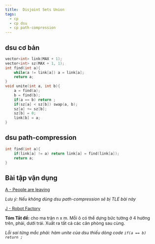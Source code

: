 ```yaml
---
title:  Disjoint Sets Union
tags:
  - cp
  - cp dsu
  - cp path-compression
---
```


<!--more-->

## dsu cơ bản

```cpp
vector<int> link(MAX + 1);
vector<int> sz(MAX + 1, 1);
int find(int a){
    while(a != link[a]) a = link[a];
    return a;
}
void unite(int a, int b){
    a = find(a);
    b = find(b);
    if(a == b) return ;
    if(sz[a] < sz[b]) swap(a, b);
    sz[a] += sz[b];
    sz[b] = 0;
    link[b] = a;
}
```
## dsu path-compression

```cpp
int find(int a){
    if(link[a] != a) return link[a] = find(link[a]);
    return a;
}
```
## Bài tập vận dụng
[A - People are leaving](https://codeforces.com/edu/course/2/lesson/7/2/practice/contest/289391/problem/A)

*Lưu ý: Nếu không dùng dsu path-compression sẽ bị TLE bài này*

[J - Robot Factory](https://codeforces.com/contest/1600/problem/J)

**Tóm Tắt đề:** cho ma trận n x m. Mỗi ô có thể dựng bức tường ở 4 hướng trên, phải, dưới trái. Xuất ra tất cả các căn phòng sau cùng.

*Lỗi sai từng mắc phải: hàm unite của dsu thiếu dòng code `if(a == b) return ;`*
